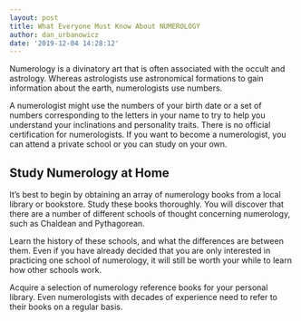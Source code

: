 ```yaml
---
layout: post
title: What Everyone Must Know About NUMEROLOGY
author: dan_urbanowicz
date: '2019-12-04 14:28:12'
---
```

Numerology is a divinatory art that is often associated with the occult and astrology. Whereas astrologists use astronomical formations to gain information about the earth, numerologists use numbers.

A numerologist might use the numbers of your birth date or a set of numbers corresponding to the letters in your name to try to help you understand your inclinations and personality traits. There is no official certification for numerologists. If you want to become a numerologist, you can attend a private school or you can study on your own.

## Study Numerology at Home

It’s best to begin by obtaining an array of numerology books from a local library or bookstore. Study these books thoroughly. You will discover that there are a number of different schools of thought concerning numerology, such as Chaldean and Pythagorean.

Learn the history of these schools, and what the differences are between them. Even if you have already decided that you are only interested in practicing one school of numerology, it will still be worth your while to learn how other schools work.

Acquire a selection of numerology reference books for your personal library. Even numerologists with decades of experience need to refer to their books on a regular basis.
